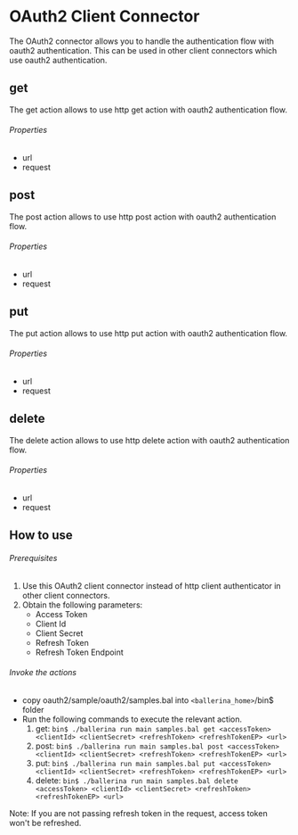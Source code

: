 # OAuth2 Client Connector

The OAuth2 connector allows you to handle the authentication flow with oauth2 authentication.
This can be used in other client connectors which use oauth2 authentication.

## get
The get action allows to use http get action with oauth2 authentication flow.

###### Properties
  * url
  * request

## post
The post action allows to use http post action with oauth2 authentication flow.

###### Properties
  * url
  * request

## put
The put action allows to use http put action with oauth2 authentication flow.

###### Properties
  * url
  * request

## delete
The delete action allows to use http delete action with oauth2 authentication flow.

###### Properties
  * url
  * request

## How to use

###### Prerequisites
1. Use this OAuth2 client connector instead of http client authenticator in other client connectors.
2. Obtain the following parameters:
    * Access Token
    * Client Id
    * Client Secret
    * Refresh Token
    * Refresh Token Endpoint

###### Invoke the actions
- copy oauth2/sample/oauth2/samples.bal into `<ballerina_home>`/bin$ folder
- Run the following commands to execute the relevant action.
    1. get:
    `bin$ ./ballerina run main samples.bal get <accessToken> <clientId> <clientSecret> <refreshToken> <refreshTokenEP> <url>`
    2. post:
    `bin$ ./ballerina run main samples.bal post <accessToken> <clientId> <clientSecret> <refreshToken> <refreshTokenEP> <url>`
    3. put:
    `bin$ ./ballerina run main samples.bal put <accessToken> <clientId> <clientSecret> <refreshToken> <refreshTokenEP> <url>`
    4. delete:
    `bin$ ./ballerina run main samples.bal delete <accessToken> <clientId> <clientSecret> <refreshToken> <refreshTokenEP> <url>`

Note: If you are not passing refresh token in the request, access token won't be refreshed.
